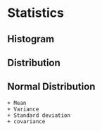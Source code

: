 # Statistics

## Histogram
## Distribution
## Normal Distribution
	+ Mean
	+ Variance
	+ Standard deviation
	+ covariance


